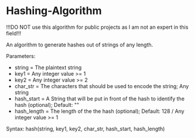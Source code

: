 # Hashing-Algorithm

!!!DO NOT use this algorithm for public projects as I am not an expert in this field!!!

An algorithm to generate hashes out of strings of any length.

Parameters:
  - string = The plaintext string
  - key1 = Any integer value >= 1
  - key2 = Any integer value >= 2
  - char_str = The characters that should be used to encode the string; Any string
  - hash_start = A String that will be put in front of the hash to identify the hash (optional); Default: ""
  - hash_length = The length of the the hash (optional); Default: 128 / Any integer value >= 1

Syntax:
  hash(string, key1, key2, char_str, hash_start, hash_length)
